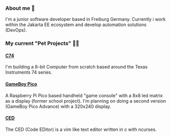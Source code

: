 ### About me 🧑

I'm a junior software developer based in Freiburg Germany.
Currently i work within the Jakarta EE ecosystem and develop automation solutions (DevOps).

### My current "Pet Projects" 👨‍💻

#### [C74](https://github.com/pielesju/tce8)
I'm building a 8-bit Computer from scratch based around the Texas Instruments 74 series.
#### [GameBoy Pico](https://github.com/pielesju/gameboy-pico)
A Raspberry Pi Pico based handheld "game console" with a 8x8 led matrix as a display (former school project).
I'm planning on doing a second version (GameBoy Pico Advance) with a 320x240 display.
#### [CED]()
The CED (Code EDitor) is a vim like text editor written in c with ncurses.
